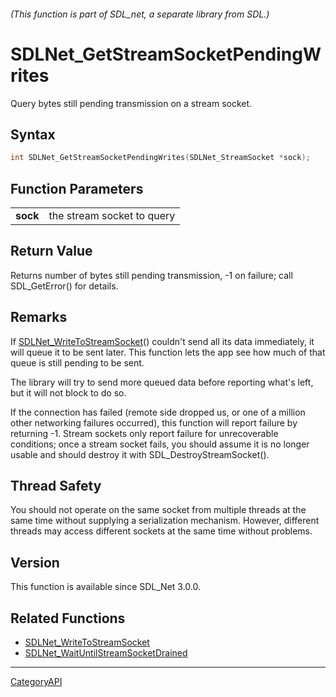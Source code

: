 ###### (This function is part of SDL_net, a separate library from SDL.)
# SDLNet_GetStreamSocketPendingWrites

Query bytes still pending transmission on a stream socket.

## Syntax

```c
int SDLNet_GetStreamSocketPendingWrites(SDLNet_StreamSocket *sock);

```

## Function Parameters

|              |                            |
| ------------ | -------------------------- |
| **sock**     | the stream socket to query |

## Return Value

Returns number of bytes still pending transmission, -1 on failure; call
SDL_GetError() for details.

## Remarks

If [SDLNet_WriteToStreamSocket](SDLNet_WriteToStreamSocket)() couldn't send
all its data immediately, it will queue it to be sent later. This function
lets the app see how much of that queue is still pending to be sent.

The library will try to send more queued data before reporting what's left,
but it will not block to do so.

If the connection has failed (remote side dropped us, or one of a million
other networking failures occurred), this function will report failure by
returning -1. Stream sockets only report failure for unrecoverable
conditions; once a stream socket fails, you should assume it is no longer
usable and should destroy it with SDL_DestroyStreamSocket().

## Thread Safety

You should not operate on the same socket from multiple threads at the same
time without supplying a serialization mechanism. However, different
threads may access different sockets at the same time without problems.

## Version

This function is available since SDL_Net 3.0.0.

## Related Functions

* [SDLNet_WriteToStreamSocket](SDLNet_WriteToStreamSocket)
* [SDLNet_WaitUntilStreamSocketDrained](SDLNet_WaitUntilStreamSocketDrained)

----
[CategoryAPI](CategoryAPI)

